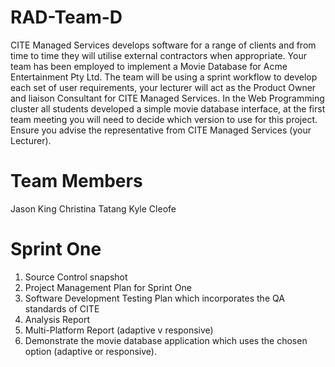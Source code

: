 # RAD-Team-D
CITE Managed Services develops software for a range of clients and from time to time they will
utilise external contractors when appropriate. Your team has been employed to implement a Movie
Database for Acme Entertainment Pty Ltd. The team will be using a sprint workflow to develop each
set of user requirements, your lecturer will act as the Product Owner and liaison Consultant for CITE
Managed Services.
In the Web Programming cluster all students developed a simple movie database interface, at the
first team meeting you will need to decide which version to use for this project. Ensure you advise
the representative from CITE Managed Services (your Lecturer).

# Team Members
Jason King
Christina Tatang
Kyle Cleofe

# Sprint One
1. Source Control snapshot
2. Project Management Plan for Sprint One
3. Software Development Testing Plan which incorporates the QA standards of CITE
4. Analysis Report
5. Multi-Platform Report (adaptive v responsive)
6. Demonstrate the movie database application which uses the chosen option (adaptive
or responsive).
